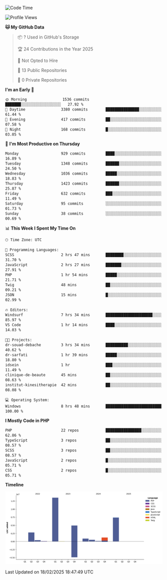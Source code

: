 <!--START_SECTION:waka-->
![Code Time](http://img.shields.io/badge/Code%20Time-2%2C228%20hrs%2030%20mins-blue)

![Profile Views](http://img.shields.io/badge/Profile%20Views-0-blue)

**🐱 My GitHub Data** 

> 📦 ? Used in GitHub's Storage 
 > 
> 🏆 24 Contributions in the Year 2025
 > 
> 🚫 Not Opted to Hire
 > 
> 📜 13 Public Repositories 
 > 
> 🔑 0 Private Repositories 
 > 
**I'm an Early 🐤** 

```text
🌞 Morning                1536 commits        ███████░░░░░░░░░░░░░░░░░░   27.92 % 
🌆 Daytime                3380 commits        ███████████████░░░░░░░░░░   61.44 % 
🌃 Evening                417 commits         ██░░░░░░░░░░░░░░░░░░░░░░░   07.58 % 
🌙 Night                  168 commits         █░░░░░░░░░░░░░░░░░░░░░░░░   03.05 % 
```
📅 **I'm Most Productive on Thursday** 

```text
Monday                   929 commits         ████░░░░░░░░░░░░░░░░░░░░░   16.89 % 
Tuesday                  1348 commits        ██████░░░░░░░░░░░░░░░░░░░   24.50 % 
Wednesday                1036 commits        █████░░░░░░░░░░░░░░░░░░░░   18.83 % 
Thursday                 1423 commits        ██████░░░░░░░░░░░░░░░░░░░   25.87 % 
Friday                   632 commits         ███░░░░░░░░░░░░░░░░░░░░░░   11.49 % 
Saturday                 95 commits          ░░░░░░░░░░░░░░░░░░░░░░░░░   01.73 % 
Sunday                   38 commits          ░░░░░░░░░░░░░░░░░░░░░░░░░   00.69 % 
```


📊 **This Week I Spent My Time On** 

```text
🕑︎ Time Zone: UTC

💬 Programming Languages: 
SCSS                     2 hrs 47 mins       ████████░░░░░░░░░░░░░░░░░   31.70 % 
JavaScript               2 hrs 27 mins       ███████░░░░░░░░░░░░░░░░░░   27.91 % 
PHP                      1 hr 54 mins        █████░░░░░░░░░░░░░░░░░░░░   21.71 % 
Twig                     48 mins             ██░░░░░░░░░░░░░░░░░░░░░░░   09.21 % 
JSON                     15 mins             █░░░░░░░░░░░░░░░░░░░░░░░░   02.99 % 

🔥 Editors: 
Windsurf                 7 hrs 34 mins       █████████████████████░░░░   85.97 % 
VS Code                  1 hr 14 mins        ████░░░░░░░░░░░░░░░░░░░░░   14.03 % 

🐱‍💻 Projects: 
dr-souad-debache         3 hrs 34 mins       ██████████░░░░░░░░░░░░░░░   40.62 % 
dr-sarfati               1 hr 39 mins        █████░░░░░░░░░░░░░░░░░░░░   18.80 % 
idsein                   1 hr                ███░░░░░░░░░░░░░░░░░░░░░░   11.49 % 
clinique-de-beaute       45 mins             ██░░░░░░░░░░░░░░░░░░░░░░░   08.63 % 
institut-kinesitherapie  42 mins             ██░░░░░░░░░░░░░░░░░░░░░░░   08.08 % 

💻 Operating System: 
Windows                  8 hrs 48 mins       █████████████████████████   100.00 % 
```

**I Mostly Code in PHP** 

```text
PHP                      22 repos            ████████████████░░░░░░░░░   62.86 % 
TypeScript               3 repos             ██░░░░░░░░░░░░░░░░░░░░░░░   08.57 % 
SCSS                     3 repos             ██░░░░░░░░░░░░░░░░░░░░░░░   08.57 % 
JavaScript               2 repos             █░░░░░░░░░░░░░░░░░░░░░░░░   05.71 % 
CSS                      2 repos             █░░░░░░░░░░░░░░░░░░░░░░░░   05.71 % 
```



**Timeline**

![Lines of Code chart](https://raw.githubusercontent.com/tahar-elgunaoui/tahar-elgunaoui/main/assets/bar_graph.png)


 Last Updated on 18/02/2025 18:47:49 UTC
<!--END_SECTION:waka-->
